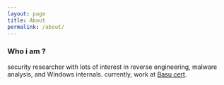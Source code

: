 ```yaml
---
layout: page
title: About
permalink: /about/
---
```


### Who i am ? 
security researcher with lots of interest in reverse engineering, malware analysis, and Windows internals. currently, work at [Basu cert](https://basucert.ir).